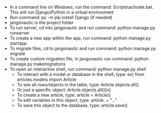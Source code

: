 - In a command line on Windows, run the command:
  Scripts\activate.bat.
  This will run Django/Python in a virtual environment
- Run command:
  py -m pip install Django (if needed)
- jangonautic is the project folder
- To run server, cd into jangonautic and run command:
  python manage.py runserver
- To create a new app within the app, run command:
  python manage.py startapp <app name here>
- To migrate files, cd to jangonautic and run command:
  python manage.py migrate
- To create custom migration file, in jangonautic run command:
  python manage.py makemigrations
- To open an interactive shell, run command:
  python manage.py shell
  - To interact with a model or database in the shell, type:
    ex) from articles.models import Article
  - To see all rows/objects in the table, type:
    Article.objects.all()
  - Or just a specific object:
    Article.objects.all()[n]
  - To create a new article, type:
    article = Article()
  - To edit variables in this object, type:
    article.<variable name> = "..."
  - To save this object to the database, type:
    article.save()
